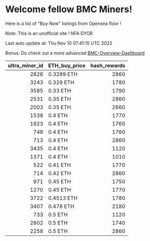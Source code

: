 # Welcome fellow BMC Miners!
Here is a list of "Buy Now" listings from Opensea floor !

Note: This is an unofficial site ! NFA DYOR

Last auto update at: Thu Nov 10 07:41:15 UTC 2022

Bonus: Do check out a more advanced [BMC-Overview-Dashboard](https://dune.com/defifunk/BMC-Overview-Dashboard)


|   ultra_miner_id | ETH_buy_price   |   hash_rewards |
|-----------------:|:----------------|---------------:|
|             2826 | 0.3289 ETH      |           2860 |
|             3243 | 0.329 ETH       |           1780 |
|             3585 | 0.33 ETH        |           1790 |
|             2531 | 0.35 ETH        |           2860 |
|             2003 | 0.35 ETH        |           2660 |
|             1538 | 0.4 ETH         |           1770 |
|             1923 | 0.4 ETH         |           1760 |
|              748 | 0.4 ETH         |           1760 |
|              713 | 0.4 ETH         |           2860 |
|             3435 | 0.4 ETH         |           1120 |
|             1371 | 0.4 ETH         |           1010 |
|              522 | 0.41 ETH        |           1770 |
|              714 | 0.42 ETH        |           2860 |
|              971 | 0.45 ETH        |           1750 |
|             1270 | 0.45 ETH        |           1770 |
|             3722 | 0.4513 ETH      |           1780 |
|             3407 | 0.478 ETH       |           2180 |
|              733 | 0.5 ETH         |           1120 |
|             2802 | 0.5 ETH         |           1740 |
|             2258 | 0.5 ETH         |           2860 |